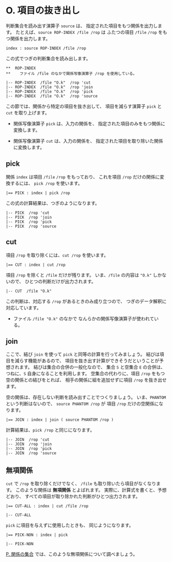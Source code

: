 # O. 項目の抜き出し


判断集合を読み出す演算子 `source` は、
指定された項目をもつ関係を出力します。
たとえば、`source ROP-INDEX /file /rop` は
ふたつの項目 `/file` `/rop` をもつ関係を出力します。

~~~~~~~~~~~~~~~~~~~~~~~~~~~~~~~~~~~~~~~~~~~~ { .koshu .input }
index : source ROP-INDEX /file /rop
~~~~~~~~~~~~~~~~~~~~~~~~~~~~~~~~~~~~~~~~~~~~~~~~~~~~~~~~~~~~~~~

この式でつぎの判断集合を読み出します。

~~~~~~~~~~~~~~~~~~~~~~~~~~~~~~~~~~~~~~~~~~~~ { .koshu .input }
**  ROP-INDEX
**    ファイル /file のなかで関係写像演算子 /rop を使用している。

|-- ROP-INDEX  /file "O.k"  /rop 'cut
|-- ROP-INDEX  /file "O.k"  /rop 'join
|-- ROP-INDEX  /file "O.k"  /rop 'pick
|-- ROP-INDEX  /file "O.k"  /rop 'source
~~~~~~~~~~~~~~~~~~~~~~~~~~~~~~~~~~~~~~~~~~~~~~~~~~~~~~~~~~~~~~~

この節では、関係から特定の項目を抜き出して、
項目を減らす演算子 `pick` と `cut` を取り上げます。

 - 関係写像演算子 `pick` は、入力の関係を、
   指定された項目のみをもつ関係に変換します。

 - 関係写像演算子 `cut` は、入力の関係を、
   指定された項目を取り除いた関係に変換します。


## pick

関係 `index` は項目 `/file` `/rop` をもっており、
これを項目 `/rop` だけの関係に変換するには、
`pick /rop` を使います。

~~~~~~~~~~~~~~~~~~~~~~~~~~~~~~~~~~~~~~~~~~~~ { .koshu .input }
|== PICK : index | pick /rop
~~~~~~~~~~~~~~~~~~~~~~~~~~~~~~~~~~~~~~~~~~~~~~~~~~~~~~~~~~~~~~~

この式の計算結果は、つぎのようになります。

~~~~~~~~~~~~~~~~~~~~~~~~~~~~~~~~~~~~~~~~~~~~ { .koshu .output }
|-- PICK  /rop 'cut
|-- PICK  /rop 'join
|-- PICK  /rop 'pick
|-- PICK  /rop 'source
~~~~~~~~~~~~~~~~~~~~~~~~~~~~~~~~~~~~~~~~~~~~~~~~~~~~~~~~~~~~~~~


## cut

項目 `/rop` を取り除くには、`cut /rop` を使います。

~~~~~~~~~~~~~~~~~~~~~~~~~~~~~~~~~~~~~~~~~~~~ { .koshu .input }
|== CUT : index | cut /rop
~~~~~~~~~~~~~~~~~~~~~~~~~~~~~~~~~~~~~~~~~~~~~~~~~~~~~~~~~~~~~~~

項目 `/rop` を除くと `/file` だけが残ります。
いま、`/file` の内容は `"O.k"` しかないので、
ひとつの判断だけが出力されます。

~~~~~~~~~~~~~~~~~~~~~~~~~~~~~~~~~~~~~~~~~~~~ { .koshu .output }
|-- CUT  /file "O.k"
~~~~~~~~~~~~~~~~~~~~~~~~~~~~~~~~~~~~~~~~~~~~~~~~~~~~~~~~~~~~~~~

この判断は、対応する `/rop` があるときのみ成り立つので、
つぎのデータ解釈に対応しています。

 - ファイル `/file "O.k"` のなかで
   なんらかの関係写像演算子が使われている。


## join

ここで、結び `join` を使って
`pick` と同等の計算を行ってみましょう。
結びは項目を減らす機能があるので、
項目を抜き出す計算ができそうだということが予想されます。
結びは集合の合併の一般化なので、
集合 `S` と空集合 `E` の合併は、
つねに、`S` 自身になることを利用します。
空集合の代わりに、項目 `/rop` をもつ空の関係との結びをとれば、
相手の関係に組を追加せずに項目 `/rop` を抜き出せます。

空の関係は、存在しない判断を読み出すことでつくりましょう。
いま、`PHANTOM` という判断はないので、
`source PHANTOM /rop` が
項目 `/rop` だけの空関係になります。

~~~~~~~~~~~~~~~~~~~~~~~~~~~~~~~~~~~~~~~~~~~~ { .koshu .input }
|== JOIN : index | join ( source PHANTOM /rop )
~~~~~~~~~~~~~~~~~~~~~~~~~~~~~~~~~~~~~~~~~~~~~~~~~~~~~~~~~~~~~~~

計算結果は、`pick /rop` と同じになります。

~~~~~~~~~~~~~~~~~~~~~~~~~~~~~~~~~~~~~~~~~~~~ { .koshu .output }
|-- JOIN  /rop 'cut
|-- JOIN  /rop 'join
|-- JOIN  /rop 'pick
|-- JOIN  /rop 'source
~~~~~~~~~~~~~~~~~~~~~~~~~~~~~~~~~~~~~~~~~~~~~~~~~~~~~~~~~~~~~~~


## 無項関係

`cut` で `/rop` を取り除くだけでなく、
`/file` も取り除いたら項目がなくなります。
このような関係は **無項関係** とよばれます。
実際に、計算式を書くと、予想どおり、
すべての項目が取り除かれた判断がひとつ出力されます。

~~~~~~~~~~~~~~~~~~~~~~~~~~~~~~~~~~~~~~~~~~~~ { .koshu .input }
|== CUT-ALL : index | cut /file /rop
~~~~~~~~~~~~~~~~~~~~~~~~~~~~~~~~~~~~~~~~~~~~~~~~~~~~~~~~~~~~~~~
~~~~~~~~~~~~~~~~~~~~~~~~~~~~~~~~~~~~~~~~~~~~ { .koshu .output }
|-- CUT-ALL
~~~~~~~~~~~~~~~~~~~~~~~~~~~~~~~~~~~~~~~~~~~~~~~~~~~~~~~~~~~~~~~

`pick` に項目を与えずに使用したときも、
同じようになります。

~~~~~~~~~~~~~~~~~~~~~~~~~~~~~~~~~~~~~~~~~~~~ { .koshu .input }
|== PICK-NON : index | pick
~~~~~~~~~~~~~~~~~~~~~~~~~~~~~~~~~~~~~~~~~~~~~~~~~~~~~~~~~~~~~~~
~~~~~~~~~~~~~~~~~~~~~~~~~~~~~~~~~~~~~~~~~~~~ { .koshu .output }
|-- PICK-NON
~~~~~~~~~~~~~~~~~~~~~~~~~~~~~~~~~~~~~~~~~~~~~~~~~~~~~~~~~~~~~~~

[P. 関係の集合][P] では、このような無項関係について調べましょう。


[O.k]:   O.k
[P]:     ../P

